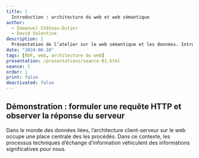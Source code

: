 ```yaml
---
title: |
  Introduction : architecture du web et web sémantique
author:
  - Emmanuel Château-Dutier
  - David Valentine
description: |
  Présentation de l’atelier sur le web sémantique et les données. Introduction aux principes des données ouvertes et liées.
date: "2024-06-10"
tags: [RDF, web, architecture du web]
presentation: /presentations/seance-01.html
seance: 1
order: 1
print: false
deactivated: false
---
```

## Démonstration : formuler une requête HTTP et observer la réponse du serveur

<!-- Exercice client-serveur. -->

Dans le monde des données liées, l’architecture client-serveur sur le web occupe une place centrale des les procédés.
Dans ce contexte, les processus techniques d’échange d’information véhiculent des informations significatives pour nous.

<!-- Pour amener à faire une observation très importante, les URI et les URL : lorsque l’on utilise une URI pour accéder à une ressource, souvent nous sommes redirigé vers une URL permettant de localiser une description de cette ressource. -->

<!-- Donc faire le lien vers les URI et les URL, les IRI, éventullement RDF, puisque nous avons les URI, et l’architecture, maintenant nous avons besoin d’un modèle de données. -->
